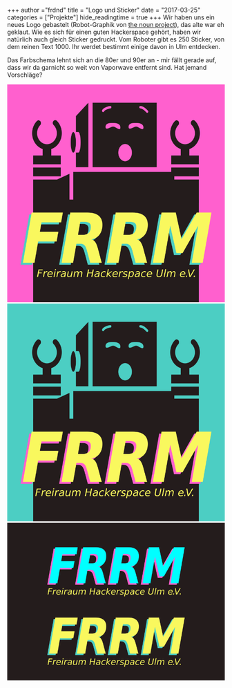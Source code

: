 +++
author ="frdnd"
title = "Logo und Sticker"
date = "2017-03-25"
categories = ["Projekte"]
hide_readingtime = true
+++
Wir haben uns ein neues Logo gebastelt (Robot-Graphik von [the noun project](https://thenounproject.com/)), das alte war eh geklaut. Wie es sich für einen guten Hackerspace gehört, haben wir natürlich auch gleich Sticker gedruckt. Vom Roboter gibt es 250 Sticker, von dem reinen Text 1000. Ihr werdet bestimmt einige davon in Ulm entdecken.

Das Farbschema lehnt sich an die 80er und 90er an - mir fällt gerade auf, dass wir da garnicht so weit von Vaporwave entfernt sind. Hat jemand Vorschläge?


[![robot_1](robot_1.png)](robot_1.png)
[![robot_2](robot_2.png)](robot_2.png)
[![text](text.png)](text.png)
